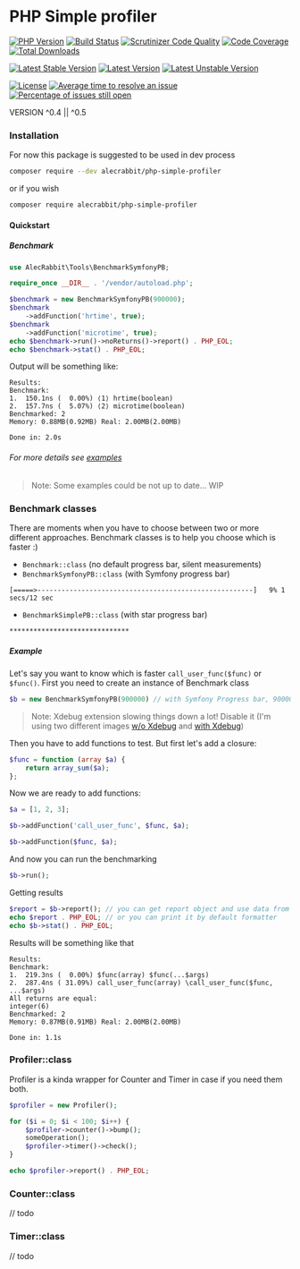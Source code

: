 # PHP Simple profiler

[![PHP Version](https://img.shields.io/packagist/php-v/alecrabbit/php-simple-profiler.svg)](https://php.net/)
[![Build Status](https://travis-ci.com/alecrabbit/php-simple-profiler.svg?branch=master)](https://travis-ci.com/alecrabbit/php-simple-profiler)
[![Scrutinizer Code Quality](https://scrutinizer-ci.com/g/alecrabbit/php-simple-profiler/badges/quality-score.png?b=master)](https://scrutinizer-ci.com/g/alecrabbit/php-simple-profiler/?branch=master)
[![Code Coverage](https://scrutinizer-ci.com/g/alecrabbit/php-simple-profiler/badges/coverage.png?b=master)](https://scrutinizer-ci.com/g/alecrabbit/php-simple-profiler/?branch=master)
[![Total Downloads](https://poser.pugx.org/alecrabbit/php-simple-profiler/downloads)](https://packagist.org/packages/alecrabbit/php-simple-profiler)

[![Latest Stable Version](https://poser.pugx.org/alecrabbit/php-simple-profiler/v/stable)](https://packagist.org/packages/alecrabbit/php-simple-profiler)
[![Latest Version](https://img.shields.io/packagist/v/alecrabbit/php-simple-profiler.svg)](https://packagist.org/packages/alecrabbit/php-simple-profiler)
[![Latest Unstable Version](https://poser.pugx.org/alecrabbit/php-simple-profiler/v/unstable)](https://packagist.org/packages/alecrabbit/php-simple-profiler)

[![License](https://poser.pugx.org/alecrabbit/php-simple-profiler/license)](https://packagist.org/packages/alecrabbit/php-simple-profiler)
[![Average time to resolve an issue](http://isitmaintained.com/badge/resolution/alecrabbit/php-simple-profiler.svg)](http://isitmaintained.com/project/alecrabbit/php-simple-profiler "Average time to resolve an issue")
[![Percentage of issues still open](http://isitmaintained.com/badge/open/alecrabbit/php-simple-profiler.svg)](http://isitmaintained.com/project/alecrabbit/php-simple-profiler "Percentage of issues still open")

VERSION ^0.4 || ^0.5

### Installation
For now this package is suggested to be used in dev process

```bash
composer require --dev alecrabbit/php-simple-profiler
 ```
 
 or if you wish
 
```bash
composer require alecrabbit/php-simple-profiler
 ```
 
 
#### Quickstart
##### Benchmark
```php
use AlecRabbit\Tools\BenchmarkSymfonyPB;

require_once __DIR__ . '/vendor/autoload.php';

$benchmark = new BenchmarkSymfonyPB(900000);
$benchmark
    ->addFunction('hrtime', true); 
$benchmark
    ->addFunction('microtime', true);
echo $benchmark->run()->noReturns()->report() . PHP_EOL;
echo $benchmark->stat() . PHP_EOL;
```
Output will be something like:
```
Results:
Benchmark:
1.  150.1ns (  0.00%) ⟨1⟩ hrtime(boolean) 
2.  157.7ns (  5.07%) ⟨2⟩ microtime(boolean) 
Benchmarked: 2 
Memory: 0.88MB(0.92MB) Real: 2.00MB(2.00MB)

Done in: 2.0s

```
###### For more details see [examples](https://github.com/alecrabbit/php-simple-profiler/tree/master/examples)
> Note: Some examples could be not up to date... WIP

### Benchmark classes
 
There are moments when you have to choose between two or more different approaches. Benchmark classes is to help you choose which is faster :)
 * `Benchmark::class` (no default progress bar, silent measurements)
 * `BenchmarkSymfonyPB::class` (with Symfony progress bar)
 ```
[=====>------------------------------------------------------]   9% 1 secs/12 sec
```
 * `BenchmarkSimplePB::class` (with star progress bar)
  ```
 ******************************
 ```
##### Example
Let's say you want to know which is faster `call_user_func($func)` or `$func()`. First you need to create an instance of Benchmark class
```php
$b = new BenchmarkSymfonyPB(900000) // with Symfony Progress bar, 900000 measurments
``` 
> Note: Xdebug extension slowing things down a lot! Disable it (I'm using two different images [w/o Xdebug](https://github.com/alecrabbit/php-simple-profiler/tree/master/docker-compose.yml) and [with Xdebug](https://github.com/alecrabbit/php-simple-profiler/tree/master/docker-compose-debug.yml))

Then you have to add functions to test. But first let's add a closure:
```php
$func = function (array $a) {
    return array_sum($a);
};
```
Now we are ready to add functions:
```php
$a = [1, 2, 3];

$b->addFunction('call_user_func', $func, $a);

$b->addFunction($func, $a);
```
And now you can run the benchmarking
```php
$b->run();
```
Getting results
```php
$report = $b->report(); // you can get report object and use data from it 
echo $report . PHP_EOL; // or you can print it by default formatter
echo $b->stat() . PHP_EOL;
```
Results will be something like that
```
Results:
Benchmark:
1.  219.3ns (  0.00%) $func(array) $func(...$args)
2.  287.4ns ( 31.09%) call_user_func(array) \call_user_func($func, ...$args)
All returns are equal: 
integer(6) 
Benchmarked: 2 
Memory: 0.87MB(0.91MB) Real: 2.00MB(2.00MB)

Done in: 1.1s
```
### Profiler::class
Profiler is a kinda wrapper for Counter and Timer in case if you need them both.
```php
$profiler = new Profiler();

for ($i = 0; $i < 100; $i++) {
    $profiler->counter()->bump();
    someOperation();
    $profiler->timer()->check();
}

echo $profiler->report() . PHP_EOL;
```
### Counter::class
// todo 

### Timer::class
// todo 
